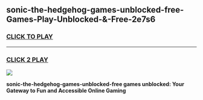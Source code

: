
## sonic-the-hedgehog-games-unblocked-free-Games-Play-Unblocked-&-Free-2e7s6
<h3>
<a href="https://premium76.site?title=sonic-the-hedgehog-games-unblocked-free&ref=24A">CLICK TO PLAY</a></h3>
<hr>

<h3>
<a href="https://premium76.site?title=sonic-the-hedgehog-games-unblocked-free&ref=24A">CLICK 2 PLAY</a>
  
</h3>

<a href="https://premium76.site?title=sonic-the-hedgehog-games-unblocked-free&ref=24A"><img src="https://clearcache.store/games.png"></a>


**sonic-the-hedgehog-games-unblocked-free games unblocked: Your Gateway to Fun and Accessible Online Gaming**
